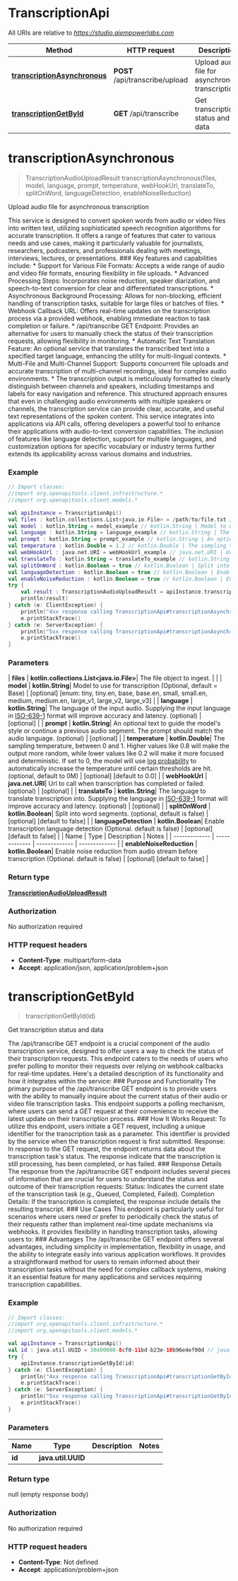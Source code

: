 # TranscriptionApi

All URIs are relative to *https://studio.aiempowerlabs.com*

| Method | HTTP request | Description |
| ------------- | ------------- | ------------- |
| [**transcriptionAsynchronous**](TranscriptionApi.md#transcriptionAsynchronous) | **POST** /api/transcribe/upload | Upload audio file for asynchronous transcription |
| [**transcriptionGetById**](TranscriptionApi.md#transcriptionGetById) | **GET** /api/transcribe | Get transcription status and data |


<a id="transcriptionAsynchronous"></a>
# **transcriptionAsynchronous**
> TranscriptionAudioUploadResult transcriptionAsynchronous(files, model, language, prompt, temperature, webHookUrl, translateTo, splitOnWord, languageDetection, enableNoiseReduction)

Upload audio file for asynchronous transcription

This service is designed to convert spoken words from audio or video files into written text, utilizing sophisticated speech recognition algorithms for accurate transcription. It offers a range of features that cater to various needs and use cases, making it particularly valuable for journalists, researchers, podcasters, and professionals dealing with meetings, interviews, lectures, or presentations.  ### Key features and capabilities include:  * Support for Various File Formats: Accepts a wide range of audio and video file formats, ensuring flexibility in file uploads. * Advanced Processing Steps: Incorporates noise reduction, speaker diarization, and speech-to-text conversion for clear and differentiated transcriptions. * Asynchronous Background Processing: Allows for non-blocking, efficient handling of transcription tasks, suitable for large files or batches of files. * Webhook Callback URL: Offers real-time updates on the transcription process via a provided webhook, enabling immediate reaction to task completion or failure. * /api/transcribe GET Endpoint: Provides an alternative for users to manually check the status of their transcription requests, allowing flexibility in monitoring. * Automatic Text Translation Feature: An optional service that translates the transcribed text into a specified target language, enhancing the utility for multi-lingual contexts. * Multi-File and Multi-Channel Support: Supports concurrent file uploads and accurate transcription of multi-channel recordings, ideal for complex audio environments. * The transcription output is meticulously formatted to clearly distinguish between channels and speakers, including timestamps and labels for easy navigation and reference. This structured approach ensures that even in challenging audio environments with multiple speakers or channels, the transcription service can provide clear, accurate, and useful text representations of the spoken content.  This service integrates into applications via API calls, offering developers a powerful tool to enhance their applications with audio-to-text conversion capabilities. The inclusion of features like language detection, support for multiple languages, and customization options for specific vocabulary or industry terms further extends its applicability across various domains and industries.

### Example
```kotlin
// Import classes:
//import org.openapitools.client.infrastructure.*
//import org.openapitools.client.models.*

val apiInstance = TranscriptionApi()
val files : kotlin.collections.List<java.io.File> = /path/to/file.txt // kotlin.collections.List<java.io.File> | The file object to ingest.
val model : kotlin.String = model_example // kotlin.String | Model to use for transcription (Optional, default = Base)
val language : kotlin.String = language_example // kotlin.String | The language of the input audio. Supplying the input language in [ISO-639-1](https://en.wikipedia.org/wiki/List_of_ISO_639-1_codes) format will improve accuracy and latency.  (optional)
val prompt : kotlin.String = prompt_example // kotlin.String | An optional text to guide the model's style or continue a previous audio segment. The prompt should match the audio language.  (optional)
val temperature : kotlin.Double = 1.2 // kotlin.Double | The sampling temperature, between 0 and 1. Higher values like 0.8 will make the output more random, while lower values like 0.2 will make it more focused and deterministic. If set to 0, the model will use [log probability](https://en.wikipedia.org/wiki/Log_probability) to automatically increase the temperature until certain thresholds are hit.  (optional, default to 0M)
val webHookUrl : java.net.URI = webHookUrl_example // java.net.URI | Url to call when transcription has completed or failed. (optional)
val translateTo : kotlin.String = translateTo_example // kotlin.String | The language to translate transcription into. Supplying the language in [ISO-639-1](https://en.wikipedia.org/wiki/List_of_ISO_639-1_codes) format will improve accuracy and latency.  (optional)
val splitOnWord : kotlin.Boolean = true // kotlin.Boolean | Split into word segments. (optional, default is false)
val languageDetection : kotlin.Boolean = true // kotlin.Boolean | Enable transcription language detection (Optional. default is false)
val enableNoiseReduction : kotlin.Boolean = true // kotlin.Boolean | Enable noise reduction from audio stream before transcription (Optional. default is false)
try {
    val result : TranscriptionAudioUploadResult = apiInstance.transcriptionAsynchronous(files, model, language, prompt, temperature, webHookUrl, translateTo, splitOnWord, languageDetection, enableNoiseReduction)
    println(result)
} catch (e: ClientException) {
    println("4xx response calling TranscriptionApi#transcriptionAsynchronous")
    e.printStackTrace()
} catch (e: ServerException) {
    println("5xx response calling TranscriptionApi#transcriptionAsynchronous")
    e.printStackTrace()
}
```

### Parameters
| **files** | **kotlin.collections.List&lt;java.io.File&gt;**| The file object to ingest. | |
| **model** | **kotlin.String**| Model to use for transcription (Optional, default &#x3D; Base) | [optional] [enum: tiny, tiny.en, base, base.en, small, small.en, medium, medium.en, large_v1, large_v2, large_v3] |
| **language** | **kotlin.String**| The language of the input audio. Supplying the input language in [ISO-639-1](https://en.wikipedia.org/wiki/List_of_ISO_639-1_codes) format will improve accuracy and latency.  (optional) | [optional] |
| **prompt** | **kotlin.String**| An optional text to guide the model&#39;s style or continue a previous audio segment. The prompt should match the audio language.  (optional) | [optional] |
| **temperature** | **kotlin.Double**| The sampling temperature, between 0 and 1. Higher values like 0.8 will make the output more random, while lower values like 0.2 will make it more focused and deterministic. If set to 0, the model will use [log probability](https://en.wikipedia.org/wiki/Log_probability) to automatically increase the temperature until certain thresholds are hit.  (optional, default to 0M) | [optional] [default to 0.0] |
| **webHookUrl** | **java.net.URI**| Url to call when transcription has completed or failed. (optional) | [optional] |
| **translateTo** | **kotlin.String**| The language to translate transcription into. Supplying the language in [ISO-639-1](https://en.wikipedia.org/wiki/List_of_ISO_639-1_codes) format will improve accuracy and latency.  (optional) | [optional] |
| **splitOnWord** | **kotlin.Boolean**| Split into word segments. (optional, default is false) | [optional] [default to false] |
| **languageDetection** | **kotlin.Boolean**| Enable transcription language detection (Optional. default is false) | [optional] [default to false] |
| Name | Type | Description  | Notes |
| ------------- | ------------- | ------------- | ------------- |
| **enableNoiseReduction** | **kotlin.Boolean**| Enable noise reduction from audio stream before transcription (Optional. default is false) | [optional] [default to false] |

### Return type

[**TranscriptionAudioUploadResult**](TranscriptionAudioUploadResult.md)

### Authorization

No authorization required

### HTTP request headers

 - **Content-Type**: multipart/form-data
 - **Accept**: application/json, application/problem+json

<a id="transcriptionGetById"></a>
# **transcriptionGetById**
> transcriptionGetById(id)

Get transcription status and data

The /api/transcribe GET endpoint is a crucial component of the audio transcription service, designed to offer users a way to check the status of their transcription requests. This endpoint caters to the needs of users who prefer polling to monitor their requests over relying on webhook callbacks for real-time updates. Here&#39;s a detailed description of its functionality and how it integrates within the service:  ### Purpose and Functionality The primary purpose of the /api/transcribe GET endpoint is to provide users with the ability to manually inquire about the current status of their audio or video file transcription tasks. This endpoint supports a polling mechanism, where users can send a GET request at their convenience to receive the latest update on their transcription process.  ### How It Works Request: To utilize this endpoint, users initiate a GET request, including a unique identifier for the transcription task as a parameter. This identifier is provided by the service when the transcription request is first submitted. Response: In response to the GET request, the endpoint returns data about the transcription task&#39;s status. The response indicate that the transcription is still processing, has been completed, or has failed.  ### Response Details The response from the /api/transcribe GET endpoint includes several pieces of information that are crucial for users to understand the status and outcome of their transcription requests:  Status: Indicates the current state of the transcription task (e.g., Queued, Completed, Failed). Completion Details: If the transcription is completed, the response include details the resulting transcript.  ### Use Cases This endpoint is particularly useful for scenarios where users need or prefer to periodically check the status of their requests rather than implement real-time update mechanisms via webhooks. It provides flexibility in handling transcription tasks, allowing users to:  ### Advantages The /api/transcribe GET endpoint offers several advantages, including simplicity in implementation, flexibility in usage, and the ability to integrate easily into various application workflows. It provides a straightforward method for users to remain informed about their transcription tasks without the need for complex callback systems, making it an essential feature for many applications and services requiring transcription capabilities.

### Example
```kotlin
// Import classes:
//import org.openapitools.client.infrastructure.*
//import org.openapitools.client.models.*

val apiInstance = TranscriptionApi()
val id : java.util.UUID = 38400000-8cf0-11bd-b23e-10b96e4ef00d // java.util.UUID | 
try {
    apiInstance.transcriptionGetById(id)
} catch (e: ClientException) {
    println("4xx response calling TranscriptionApi#transcriptionGetById")
    e.printStackTrace()
} catch (e: ServerException) {
    println("5xx response calling TranscriptionApi#transcriptionGetById")
    e.printStackTrace()
}
```

### Parameters
| Name | Type | Description  | Notes |
| ------------- | ------------- | ------------- | ------------- |
| **id** | **java.util.UUID**|  | |

### Return type

null (empty response body)

### Authorization

No authorization required

### HTTP request headers

 - **Content-Type**: Not defined
 - **Accept**: application/problem+json

